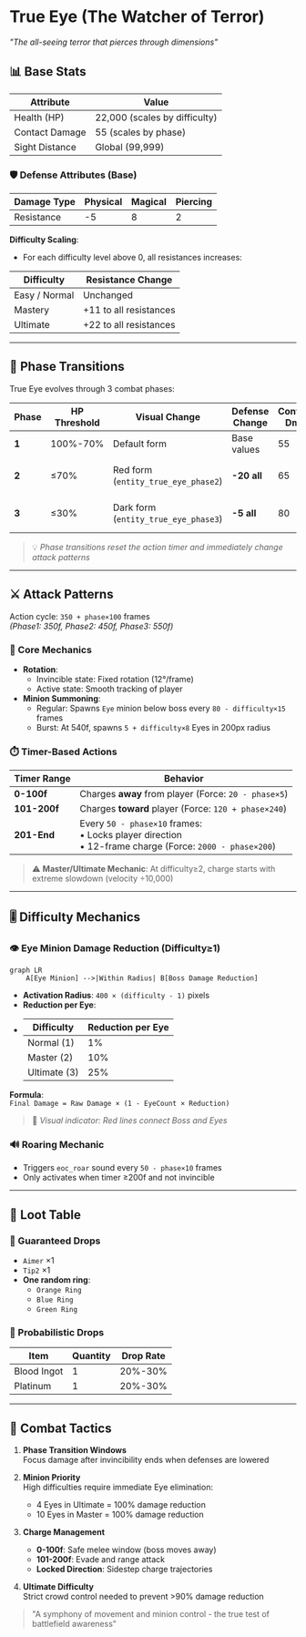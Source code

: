 # True Eye (The Watcher of Terror)

*"The all-seeing terror that pierces through dimensions"*

## 📊 Base Stats
| Attribute              | Value                         |
|------------------------|-------------------------------|
| Health (HP)            | 22,000 (scales by difficulty) |
| Contact Damage         | 55 (scales by phase)          |
| Sight Distance         | Global (99,999)               |

### 🛡️ Defense Attributes (Base)
| Damage Type   | Physical | Magical | Piercing |
|---------------|----------|---------|----------|
| Resistance    | -5 | 8 | 2 |

**Difficulty Scaling**: 
- For each difficulty level above 0, all resistances increases:

| Difficulty    | Resistance Change |
|---------------|-------------------|
| Easy / Normal | Unchanged |
| Mastery       | +11 to all resistances |
| Ultimate      | +22 to all resistances |

---

## 🔄 Phase Transitions
True Eye evolves through 3 combat phases:

| Phase | HP Threshold | Visual Change                     | Defense Change | Contact Dmg | Special Effect |
|-------|--------------|-----------------------------------|----------------|------------|----------------|
| **1** | 100%-70%     | Default form                      | Base values    | 55         | -              |
| **2** | ≤70%         | Red form (`entity_true_eye_phase2`)| **-20 all**    | 65         | 100-frame invincibility |
| **3** | ≤30%         | Dark form (`entity_true_eye_phase3`)| **-5 all**     | 80         | 100-frame invincibility |

> 💡 *Phase transitions reset the action timer and immediately change attack patterns*

---

## ⚔️ Attack Patterns
Action cycle: `350 + phase×100` frames  
*(Phase1: 350f, Phase2: 450f, Phase3: 550f)*

### 🔁 Core Mechanics
- **Rotation**: 
  - Invincible state: Fixed rotation (12°/frame)
  - Active state: Smooth tracking of player
- **Minion Summoning**:
  - Regular: Spawns `Eye` minion below boss every `80 - difficulty×15` frames
  - Burst: At 540f, spawns `5 + difficulty×8` Eyes in 200px radius

### ⏱️ Timer-Based Actions
| Timer Range   | Behavior                                                                 |
|---------------|--------------------------------------------------------------------------|
| **0-100f**    | Charges **away** from player (Force: `20 - phase×5`)                    |
| **101-200f**  | Charges **toward** player (Force: `120 + phase×240`)                    |
| **201-End**   | Every `50 - phase×10` frames:<br>• Locks player direction<br>• 12-frame charge (Force: `2000 - phase×200`) |

> ⚠️ **Master/Ultimate Mechanic**: At difficulty≥2, charge starts with extreme slowdown (velocity ÷10,000)

---

## 🎚️ Difficulty Mechanics
### 👁️ Eye Minion Damage Reduction (Difficulty≥1)
```mermaid
graph LR
    A[Eye Minion] -->|Within Radius| B[Boss Damage Reduction]
```
- **Activation Radius**: `400 × (difficulty - 1)` pixels
- **Reduction per Eye**:
- 
  | Difficulty | Reduction per Eye |
  |------------|------------------|
  | Normal (1) | 1%               |
  | Master (2) | 10%              |
  | Ultimate (3)| 25%             |
  
**Formula**:  
`Final Damage = Raw Damage × (1 - EyeCount × Reduction)`

> 🔴 *Visual indicator: Red lines connect Boss and Eyes*

### 🔊 Roaring Mechanic
- Triggers `eoc_roar` sound every `50 - phase×10` frames
- Only activates when timer ≥200f and not invincible

---

## 🎁 Loot Table
### 💯 Guaranteed Drops
- `Aimer` ×1
- `Tip2` ×1
- **One random ring**:
  - `Orange Ring`
  - `Blue Ring`
  - `Green Ring`

### 🎲 Probabilistic Drops
| Item          | Quantity | Drop Rate |
|---------------|----------|-----------|
| Blood Ingot   | 1        | 20%-30%   |
| Platinum      | 1        | 20%-30%   |

---

## 🧠 Combat Tactics
1. **Phase Transition Windows**  
   Focus damage after invincibility ends when defenses are lowered

2. **Minion Priority**  
   High difficulties require immediate Eye elimination:
   - 4 Eyes in Ultimate = 100% damage reduction
   - 10 Eyes in Master = 100% damage reduction

3. **Charge Management**  
   - **0-100f**: Safe melee window (boss moves away)
   - **101-200f**: Evade and range attack
   - **Locked Direction**: Sidestep charge trajectories

4. **Ultimate Difficulty**  
   Strict crowd control needed to prevent >90% damage reduction

> "A symphony of movement and minion control - the true test of battlefield awareness"